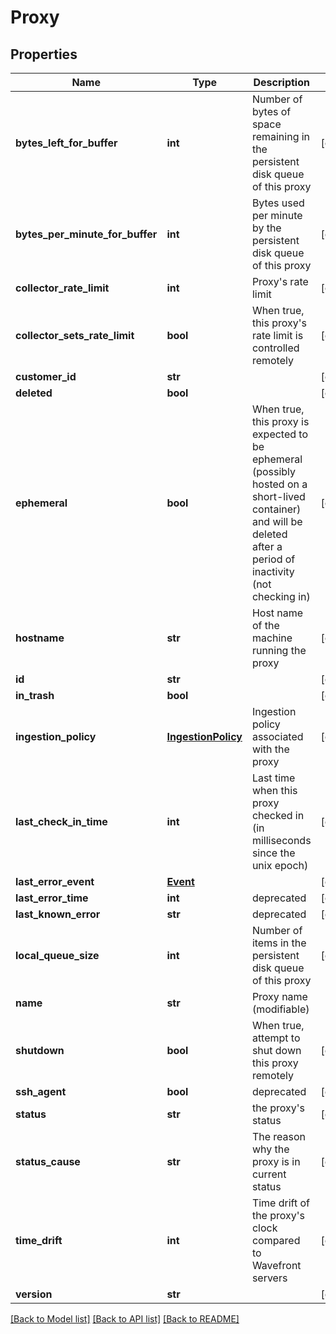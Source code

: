 # Proxy

## Properties
Name | Type | Description | Notes
------------ | ------------- | ------------- | -------------
**bytes_left_for_buffer** | **int** | Number of bytes of space remaining in the persistent disk queue of this proxy | [optional] 
**bytes_per_minute_for_buffer** | **int** | Bytes used per minute by the persistent disk queue of this proxy | [optional] 
**collector_rate_limit** | **int** | Proxy&#39;s rate limit | [optional] 
**collector_sets_rate_limit** | **bool** | When true, this proxy&#39;s rate limit is controlled remotely | [optional] 
**customer_id** | **str** |  | [optional] 
**deleted** | **bool** |  | [optional] 
**ephemeral** | **bool** | When true, this proxy is expected to be ephemeral (possibly hosted on a short-lived container) and will be deleted after a period of inactivity (not checking in) | [optional] 
**hostname** | **str** | Host name of the machine running the proxy | [optional] 
**id** | **str** |  | [optional] 
**in_trash** | **bool** |  | [optional] 
**ingestion_policy** | [**IngestionPolicy**](IngestionPolicy.md) | Ingestion policy associated with the proxy | [optional] 
**last_check_in_time** | **int** | Last time when this proxy checked in (in milliseconds since the unix epoch) | [optional] 
**last_error_event** | [**Event**](Event.md) |  | [optional] 
**last_error_time** | **int** | deprecated | [optional] 
**last_known_error** | **str** | deprecated | [optional] 
**local_queue_size** | **int** | Number of items in the persistent disk queue of this proxy | [optional] 
**name** | **str** | Proxy name (modifiable) | 
**shutdown** | **bool** | When true, attempt to shut down this proxy remotely | [optional] 
**ssh_agent** | **bool** | deprecated | [optional] 
**status** | **str** | the proxy&#39;s status | [optional] 
**status_cause** | **str** | The reason why the proxy is in current status | [optional] 
**time_drift** | **int** | Time drift of the proxy&#39;s clock compared to Wavefront servers | [optional] 
**version** | **str** |  | [optional] 

[[Back to Model list]](../README.md#documentation-for-models) [[Back to API list]](../README.md#documentation-for-api-endpoints) [[Back to README]](../README.md)



